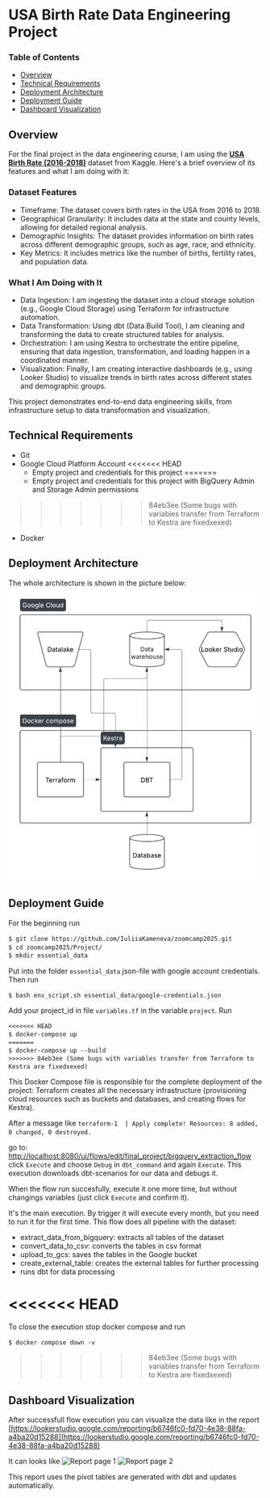 # USA Birth Rate Data Engineering Project

### Table of Contents
- [Overview](#overview)
- [Technical Requirements](#technical-requirements)
- [Deployment Architecture](#deployment-architecture)
- [Deployment Guide](#deployment-guide)
- [Dashboard Visualization](#dashboard-visualization)

## Overview

For the final project in the data engineering course, I am using the [<b>USA Birth Rate (2016-2018)</b>](https://console.cloud.google.com/marketplace/product/center-disease-control/wonder-births?hl=ru&inv=1&invt=Abs1rg) dataset from Kaggle. Here's a brief overview of its features and what I am doing with it:

### Dataset Features
- Timeframe: The dataset covers birth rates in the USA from 2016 to 2018.
- Geographical Granularity: It includes data at the state and county levels, allowing for detailed regional analysis.
- Demographic Insights: The dataset provides information on birth rates across different demographic groups, such as age, race, and ethnicity.
- Key Metrics: It includes metrics like the number of births, fertility rates, and population data.

### What I Am Doing with It
- Data Ingestion: I am ingesting the dataset into a cloud storage solution (e.g., Google Cloud Storage) using Terraform for infrastructure automation.
- Data Transformation: Using dbt (Data Build Tool), I am cleaning and transforming the data to create structured tables for analysis.
- Orchestration: I am using Kestra to orchestrate the entire pipeline, ensuring that data ingestion, transformation, and loading happen in a coordinated manner.
- Visualization: Finally, I am creating interactive dashboards (e.g., using Looker Studio) to visualize trends in birth rates across different states and demographic groups.

This project demonstrates end-to-end data engineering skills, from infrastructure setup to data transformation and visualization. 

## Technical Requirements

- Git
- Google Cloud Platform Account
<<<<<<< HEAD
    - Empty project and credentials for this project
=======
    - Empty project and credentials for this project with BigQuery Admin and Storage Admin permissions
>>>>>>> 84eb3ee (Some bugs with variables transfer from Terraform to Kestra are fixedxexed)
- Docker

## Deployment Architecture

The whole architecture is shown in the picture below:
![Architecture](img/Architecture.png)

## Deployment Guide

For the beginning run
```bash
$ git clone https://github.com/IuliiaKameneva/zoomcamp2025.git
$ cd zoomcamp2025/Project/
$ mkdir essential_data
```
Put into the folder `essential_data` json-file with google account credentials. Then run
```
$ bash env_script.sh essential_data/google-credentials.json
```
Add your project_id in file `variables.tf` in the variable `project`. Run
```
<<<<<<< HEAD
$ docker-compose up
=======
$ docker-compose up --build
>>>>>>> 84eb3ee (Some bugs with variables transfer from Terraform to Kestra are fixedxexed)
```
This Docker Compose file is responsible for the complete deployment of the project: Terraform creates all the necessary infrastructure (provisioning cloud resources such as buckets and databases, and creating flows for Kestra).

After a message like
```terraform-1  | Apply complete! Resources: 8 added, 0 changed, 0 destroyed.```

go to:
[http://localhost:8080/ui/flows/edit/final_project/bigquery_extraction_flow](http://localhost:8080/ui/flows/edit/final_project/bigquery_extraction_flow)
click `Execute` and choose `Debug` in `dbt_command` and again `Execute`.
This execution downloads dbt-scenarios for our data and debugs it. 

When the flow run succesfully, execute it one more time, but without changings variables (just click `Execute` and confirm it). 

It's the main execution. By trigger it will execute every month, but you need to run it for the first time. This flow does all pipeline with the dataset:
- extract_data_from_bigquery: extracts all tables of the dataset
- convert_data_to_csv: converts the tables in csv format
- upload_to_gcs: saves the tables in the Google bucket
- create_external_table: creates the external tables for further processing 
- runs dbt for data processing

<<<<<<< HEAD
=======
To close the execution stop docker compose and run
```
$ docker compose down -v
```

>>>>>>> 84eb3ee (Some bugs with variables transfer from Terraform to Kestra are fixedxexed)
## Dashboard Visualization
After successfull flow execution you can visualize the data like in the report [https://lookerstudio.google.com/reporting/b6746fc0-fd70-4e38-88fa-a4ba20d15288](https://lookerstudio.google.com/reporting/b6746fc0-fd70-4e38-88fa-a4ba20d15288)

It can looks like
![Report page 1](img/report_page1.png)
![Report page 2](img/report_page2.png)

This report uses the pivot tables are generated with dbt and updates automatically.